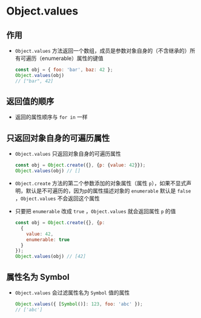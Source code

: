 # Object.values

## 作用

  - `Object.values` 方法返回一个数组，成员是参数对象自身的（不含继承的）所有可遍历（enumerable）属性的键值

    ```javascript
    const obj = { foo: 'bar', baz: 42 };
    Object.values(obj)
    // ["bar", 42]
    ```

## 返回值的顺序

  - 返回的属性顺序与 `for in` 一样

## 只返回对象自身的可遍历属性

  - `Object.values` 只返回对象自身的可遍历属性

    ```javascript
    const obj = Object.create({}, {p: {value: 42}});
    Object.values(obj) // []
    ```

  - `Object.create` 方法的第二个参数添加的对象属性（属性 `p`），如果不显式声明，默认是不可遍历的，因为p的属性描述对象的 `enumerable` 默认是 `false` ，`Object.values` 不会返回这个属性

  - 只要把 `enumerable` 改成 `true` ，`Object.values` 就会返回属性 `p` 的值

    ```javascript
    const obj = Object.create({}, {p:
      {
        value: 42,
        enumerable: true
      }
    });
    Object.values(obj) // [42]
    ```

## 属性名为 Symbol

  - `Object.values` 会过滤属性名为 `Symbol` 值的属性

    ```javascript
    Object.values({ [Symbol()]: 123, foo: 'abc' });
    // ['abc']
    ```
